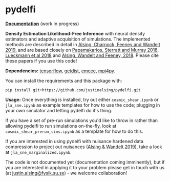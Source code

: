 # pydelfi

**[Documentation](https://pydelfi.readthedocs.io/en/latest/)** (work in progress)

**Density Estimation Likelihood-Free Inference** with neural density estimators and adaptive acquisition of simulations. The implemented methods are described in detail in [Alsing, Charnock, Feeney and Wandelt 2019](https://arxiv.org/abs/1903.00007), and are based closely on [Papamakarios, Sterratt and Murray 2018](https://arxiv.org/pdf/1805.07226.pdf), [Lueckmann et al 2018](https://arxiv.org/abs/1805.09294) and [Alsing, Wandelt and Feeney, 2018](https://academic.oup.com/mnras/article-abstract/477/3/2874/4956055?redirectedFrom=fulltext). Please cite these papers if you use this code!

**Dependencies:** [tensorflow](https://www.tensorflow.org), [getdist](http://getdist.readthedocs.io/en/latest/), [emcee](http://dfm.io/emcee/current/), [mpi4py](https://mpi4py.readthedocs.io/en/stable/).

You can install the requirements and this package with:
```
pip install git+https://github.com/justinalsing/pydelfi.git
```

**Usage:** Once everything is installed, try out either `cosmic_shear.ipynb` or `jla_sne.ipynb` as example templates for how to use the code; plugging in your own simulator and letting pydelfi do it's thing. 

If you have a set of pre-run simulations you'd like to throw in rather than allowing pydelfi to run simulations on-the-fly, look at `cosmic_shear_prerun_sims.ipynb` as a template for how to do this.

If you are interested in using pydelfi with nuisance hardened data compression to project out nuisances ([Alsing & Wandelt 2019](https://arxiv.org/abs/1903.01473v1)), take a look at `jla_sne_marginalized.ipynb`.

The code is not documented yet (documentation coming imminently), but if you are interested in applying it to your problem please get in touch with us (at justin.alsing@fysik.su.se) - we welcome collaboration!
